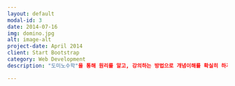 ```yaml
---
layout: default
modal-id: 3
date: 2014-07-16
img: domino.jpg
alt: image-alt
project-date: April 2014
client: Start Bootstrap
category: Web Development
description: "도미노수학"을 통해 원리를 알고, 강의하는 방법으로 개념이해를 확실히 하게 돕습니다. 수학은 비슷한 문제를 많이 풀면 문제 푸는 속도는 향상됩니다. 하지만 생각하지 않고 푸는 문제는 습관과 매너리즘에 빠져 새로운 유형의 문제나 조금만 복잡한 문제를 접하면 어려움에 빠지게 됩니다. 개념을 확실히 이해하기 위해서는 스스로 알게 된 것을 자신의 언어를 통해 "설명"함으로 분명히 이해하게 됩니다.

---
```

